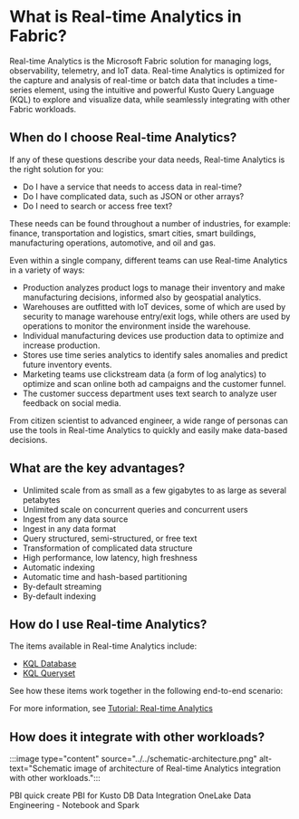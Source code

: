 # What is Real-time Analytics in Fabric?

Real-time Analytics is the Microsoft Fabric solution for managing logs, observability, telemetry, and IoT data. Real-time Analytics is optimized for the capture and analysis of real-time or batch data that includes a time-series element, using the intuitive and powerful Kusto Query Language (KQL) to explore and visualize data, while seamlessly integrating with other Fabric workloads.

## When do I choose Real-time Analytics?

If any of these questions describe your data needs, Real-time Analytics is the right solution for you:

* Do I have a service that needs to access data in real-time?
* Do I have complicated data, such as JSON or other arrays?
* Do I need to search or access free text?

These needs can be found throughout a number of industries, for example: finance, transportation and logistics, smart cities, smart buildings, manufacturing operations, automotive, and oil and gas. 

Even within a single company, different teams can use Real-time Analytics in a variety of ways:

* Production analyzes product logs to manage their inventory and make manufacturing decisions, informed also by geospatial analytics.
* Warehouses are outfitted with IoT devices, some of which are used by security to manage warehouse entry/exit logs, while others are used by operations to monitor the environment inside the warehouse.
* Individual manufacturing devices use production data to optimize and increase production.
* Stores use time series analytics to identify sales anomalies and predict future inventory events.
* Marketing teams use clickstream data (a form of log analytics) to optimize and scan online both ad campaigns and the customer funnel.
* The customer success department uses text search to analyze user feedback on social media.

From citizen scientist to advanced engineer, a wide range of personas can use the tools in Real-time Analytics to quickly and easily make data-based decisions.

## What are the key advantages?

* Unlimited scale from as small as a few gigabytes to as large as several petabytes
* Unlimited scale on concurrent queries and concurrent users
* Ingest from any data source
* Ingest in any data format
* Query structured, semi-structured, or free text
* Transformation of complicated data structure
* High performance, low latency, high freshness
* Automatic indexing
* Automatic time and hash-based partitioning
* By-default streaming
* By-default indexing

## How do I use Real-time Analytics?

The items available in Real-time Analytics include:

* [KQL Database](create-database.md)
* [KQL Queryset](kusto-query-set.md)

See how these items work together in the following end-to-end scenario:

For more information, see [Tutorial: Real-time Analytics](realtime-analytics-tutorial.md)

## How does it integrate with other workloads?

:::image type="content" source="../../schematic-architecture.png" alt-text="Schematic image of architecture of Real-time Analytics integration with other workloads.":::

PBI quick create
PBI for Kusto DB
Data Integration 
OneLake
Data Engineering - Notebook and Spark